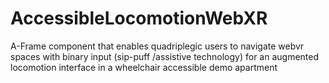 # AccessibleLocomotionWebXR
A-Frame component that enables quadriplegic users to navigate webvr spaces with binary input (sip-puff /assistive technology) for an augmented locomotion interface in a wheelchair accessible demo apartment
